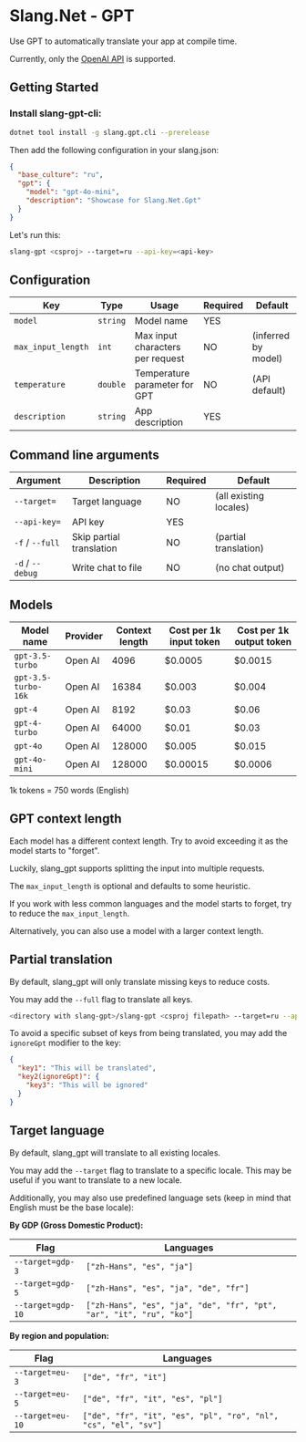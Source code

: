 # Slang.Net - GPT

Use GPT to automatically translate your app at compile time.

Currently, only the [OpenAI API](https://platform.openai.com/docs/) is supported.

## Getting Started

### Install slang-gpt-cli:

```bash
dotnet tool install -g slang.gpt.cli --prerelease
```

Then add the following configuration in your slang.json:

```json
{
  "base_culture": "ru",
  "gpt": {
    "model": "gpt-4o-mini",
    "description": "Showcase for Slang.Net.Gpt"
  }
}
```

Let's run this:

```bash
slang-gpt <csproj> --target=ru --api-key=<api-key>
```

## Configuration

| Key                | Type     | Usage                            | Required | Default             |
|--------------------|----------|----------------------------------|----------|---------------------|
| `model`            | `string` | Model name                       | YES      |                     |
| `max_input_length` | `int`    | Max input characters per request | NO       | (inferred by model) |
| `temperature`      | `double` | Temperature parameter for GPT    | NO       | (API default)       |
| `description`      | `string` | App description                  | YES      |                     |

## Command line arguments

| Argument         | Description              | Required | Default                |
|------------------|--------------------------|----------|------------------------|
| `--target=`      | Target language          | NO       | (all existing locales) |
| `--api-key=`     | API key                  | YES      |                        |
| `-f` / `--full`  | Skip partial translation | NO       | (partial translation)  |
| `-d` / `--debug` | Write chat to file       | NO       | (no chat output)       |

## Models

| Model name          | Provider | Context length | Cost per 1k input token | Cost per 1k output token |
|---------------------|----------|----------------|-------------------------|--------------------------|
| `gpt-3.5-turbo`     | Open AI  | 4096           | $0.0005                 | $0.0015                  |
| `gpt-3.5-turbo-16k` | Open AI  | 16384          | $0.003                  | $0.004                   |
| `gpt-4`             | Open AI  | 8192           | $0.03                   | $0.06                    |
| `gpt-4-turbo`       | Open AI  | 64000          | $0.01                   | $0.03                    |
| `gpt-4o`            | Open AI  | 128000         | $0.005                  | $0.015                   |
| `gpt-4o-mini`       | Open AI  | 128000         | $0.00015                | $0.0006                  |

1k tokens = 750 words (English)

## GPT context length

Each model has a different context length. Try to avoid exceeding it as the model starts to "forget".

Luckily, slang_gpt supports splitting the input into multiple requests.

The `max_input_length` is optional and defaults to some heuristic.

If you work with less common languages and the model starts to forget, try to reduce the `max_input_length`.

Alternatively, you can also use a model with a larger context length.

## Partial translation

By default, slang_gpt will only translate missing keys to reduce costs.

You may add the `--full` flag to translate all keys.

```bash
<directory with slang-gpt>/slang-gpt <csproj filepath> --target=ru --api-key=<open-ai-gpt-api-key> --full
```

To avoid a specific subset of keys from being translated, you may add the `ignoreGpt` modifier to the key:

```json
{
  "key1": "This will be translated",
  "key2(ignoreGpt)": {
    "key3": "This will be ignored"
  }
}
```

## Target language

By default, slang_gpt will translate to all existing locales.

You may add the `--target` flag to translate to a specific locale. This may be useful if you want to translate to a new locale.

Additionally, you may also use predefined language sets (keep in mind that English must be the base locale):

**By GDP (Gross Domestic Product):**

| Flag              | Languages                                                           |
|-------------------|---------------------------------------------------------------------|
| `--target=gdp-3`  | `["zh-Hans", "es", "ja"]`                                           |
| `--target=gdp-5`  | `["zh-Hans", "es", "ja", "de", "fr"]`                               |
| `--target=gdp-10` | `["zh-Hans", "es", "ja", "de", "fr", "pt", "ar", "it", "ru", "ko"]` |

**By region and population:**

| Flag             | Languages                                                      |
|------------------|----------------------------------------------------------------|
| `--target=eu-3`  | `["de", "fr", "it"]`                                           |
| `--target=eu-5`  | `["de", "fr", "it", "es", "pl"]`                               |
| `--target=eu-10` | `["de", "fr", "it", "es", "pl", "ro", "nl", "cs", "el", "sv"]` |
